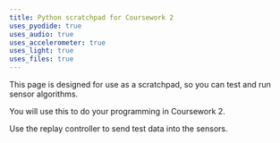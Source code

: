 ```yaml
---
title: Python scratchpad for Coursework 2
uses_pyodide: true
uses_audio: true
uses_accelerometer: true
uses_light: true 
uses_files: true
---
```

This page is designed for use as a scratchpad, so you can test and run sensor algorithms. 

You will use this to do your programming in Coursework 2.

Use the replay controller to send test data into the sensors.

<script>
makeReplayController();
makePyodideBox({codeString:"print('hello world')",
hasConsole:true,hasGraph:true,showCode:true,editable:true,showFileButtons:true,caption:"Put your code into here to test it"})
</script>